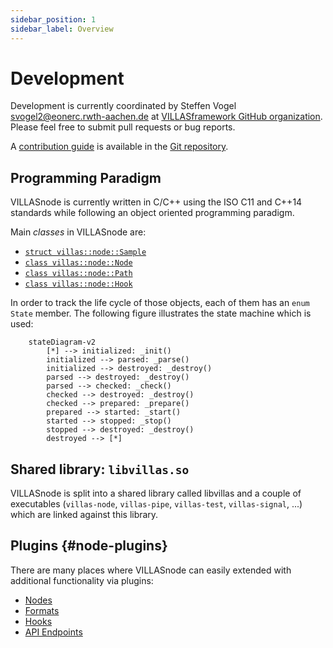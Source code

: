 ```yaml
---
sidebar_position: 1
sidebar_label: Overview
---
```


# Development

Development is currently coordinated by Steffen Vogel <svogel2@eonerc.rwth-aachen.de> at [VILLASframework GitHub organization](https://github.com/VILLASframework/node).
Please feel free to submit pull requests or bug reports.

A [contribution guide](https://github.com/VILLASframework/node/blob/master/CONTRIBUTING.md) is available in the [Git repository](https://github.com/VILLASframework/node).

## Programming Paradigm

VILLASnode is currently written in C/C++ using the ISO C11 and C++14 standards while following an object oriented programming paradigm.

Main _classes_ in VILLASnode are:
- [`struct villas::node::Sample`](https://github.com/VILLASframework/node/blob/master/include/villas/sample.hpp)
- [`class villas::node::Node`](https://github.com/VILLASframework/node/blob/master/include/villas/node.hpp)
- [`class villas::node::Path`](https://github.com/VILLASframework/node/blob/master/include/villas/path.hpp)
- [`class villas::node::Hook`](https://github.com/VILLASframework/node/blob/master/include/villas/hook.hpp)

In order to track the life cycle of those objects, each of them has an `enum State` member.
The following figure illustrates the state machine which is used:

```mermaid
    stateDiagram-v2
        [*] --> initialized: _init()
        initialized --> parsed: _parse()
        initialized --> destroyed: _destroy()
        parsed --> destroyed: _destroy()
        parsed --> checked: _check()
        checked --> destroyed: _destroy()
        checked --> prepared: _prepare()
        prepared --> started: _start()
        started --> stopped: _stop()
        stopped --> destroyed: _destroy()
        destroyed --> [*]
```

## Shared library: `libvillas.so`

VILLASnode is split into a shared library called libvillas and a couple of executables (`villas-node`, `villas-pipe`, `villas-test`, `villas-signal`, ...) which are linked against this library.

## Plugins {#node-plugins}

There are many places where VILLASnode can easily extended with additional functionality via plugins:

- [Nodes](../nodes/index.md)
- [Formats](../formats/index.md)
- [Hooks](../hooks/index.md)
- [API Endpoints](./api.md)
